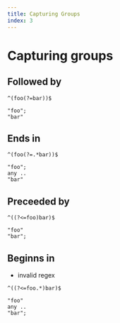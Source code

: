 ```yaml
---
title: Capturing Groups
index: 3
---
```

# Capturing groups



## Followed by

```
^(foo(?=bar))$
```

```
"foo";
"bar"
```



## Ends in

```
^(foo(?=.*bar))$
```

```
"foo";
any ..
"bar"
```



## Preceeded by

```
^((?<=foo)bar)$
```

```
"foo"
"bar";
```



## Beginns in

- invalid regex

```
^((?<=foo.*)bar)$
```

```
"foo"
any ..
"bar";
```
